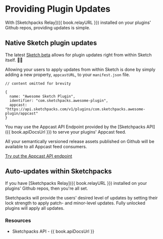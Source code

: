 # Providing Plugin Updates

With [Sketchpacks Relay]({{ book.relayURL }}) installed on your plugins' Github repos, providing updates is simple.

## Native Sketch plugin updates

The latest [Sketch beta](http://sketchplugins.com/d/229-updating-plugins) allows for plugin updates right from within Sketch itself. 👏🏽

Allowing your users to apply updates from within Sketch is done by simply adding a new property, `appcastURL`, to your `manifest.json` file.


```
// content omitted for brevity

{
  name: "Awesome Sketch Plugin",
  identifier: "com.sketchpacks.awesome-plugin",
  appcast: "https://api.sketchpacks.com/v1/plugins/com.sketchpacks.awesome-plugin/appcast"  
}
```
You may use the Appcast API Endpoint provided by the [Sketchpacks API]({{ book.apiDocsUrl }}) to serve your plugins' Appcast feed.

All your semantically versioned release assets published on Github will be available to all Appcast feed consumers.

[Try out the Appcast API endpoint](http://docs.sketchpacks.apiary.io/#reference/plugins/v1pluginsidentifierappcast/fetch-the-appcast-xml-for-a-plugins-releases)

## Auto-updates within Sketchpacks

If you have [Sketchpacks Relay]({{ book.relayURL }}) installed on your plugins' Github repos, then you're all set.

Sketchpacks will provide the users' desired level of updates by setting their lock strength to apply patch- and minor-level updates. Fully unlocked plugins will apply all updates.

### Resources

* Sketchpacks API - {{ book.apiDocsUrl }}
